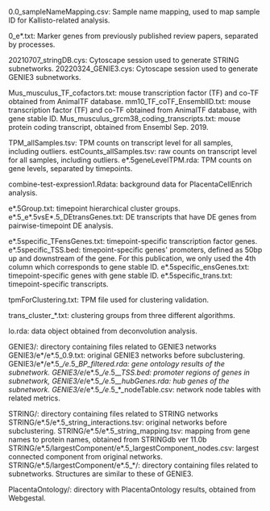 0.0_sampleNameMapping.csv: Sample name mapping, used to map sample ID for Kallisto-related analysis.

0_e*.txt: Marker genes from previously published review papers, separated by processes.

20210707_stringDB.cys: Cytoscape session used to generate STRING subnetworks.
20220324_GENIE3.cys: Cytoscape session used to generate GENIE3 subnetworks.

Mus_musculus_TF_cofactors.txt: mouse transcription factor (TF) and co-TF obtained from AnimalTF database.
mm10_TF_coTF_EnsemblID.txt: mouse transcription factor (TF) and co-TF obtained from AnimalTF database, with gene stable ID.
Mus_musculus_grcm38_coding_transcripts.txt: mouse protein coding transcript, obtained from Ensembl Sep. 2019.

TPM_allSamples.tsv: TPM counts on transcript level for all samples, including outliers.
estCounts_allSamples.tsv: raw counts on transcript level for all samples, including outliers.
e*.5geneLevelTPM.rda: TPM counts on gene levels, separated by timepoints.

combine-test-expression1.Rdata: background data for PlacentaCellEnrich analysis.

e*.5Group.txt: timepoint hierarchical cluster groups.
e*.5_e*.5vsE*.5_DEtransGenes.txt: DE transcripts that have DE genes from pairwise-timepoint DE analysis.

e*.5specific_TFensGenes.txt: timepoint-specific transcription factor genes.
e*.5specific_TSS.bed: timepoint-specific genes' promoters, defined as 50bp up and downstream of the gene. For this publication, we only used the 4th column which corresponds to gene stable ID.
e*.5specific_ensGenes.txt: timepoint-specific genes with gene stable ID.
e*.5specific_trans.txt: timepoint-specific transcripts.

tpmForClustering.txt: TPM file used for clustering validation.

trans_cluster_*.txt: clustering groups from three different algorithms.

lo.rda: data object obtained from deconvolution analysis.

GENIE3/: directory containing files related to GENIE3 networks
	GENIE3/e*/e*.5_0.9.txt: original GENIE3 networks before subclustering.
	GENIE3/e*/e*.5_*/e*.5_*BP_filtered.rda: gene ontology results of the subnetwork.
	GENIE3/e*/e*.5_*/e*.5_*_TSS.bed: promoter regions of genes in subnetwork,
	GENIE3/e*/e*.5_*/e*.5_*_hubGenes.rda: hub genes of the subnetwork.
	GENIE3/e*/e*.5_*/e*.5_*_nodeTable.csv: network node tables with related metrics.

STRING/: directory containing files related to STRING networks
	STRING/e*.5/e*.5_string_interactions.tsv: original networks before subclustering.
	STRING/e*.5/e*.5_string_mapping.tsv: mapping from gene names to protein names, obtained from STRINGdb ver 11.0b
	STRING/e*.5/largestComponent/e*.5_largestComponent_nodes.csv: largest connected component from original networks.
	STRING/e*.5/largestComponent/e*.5_*/: directory containing files related to subnetworks. Structures are similar to these of GENIE3.

PlacentaOntology/: directory with PlacentaOntology results, obtained from Webgestal.
